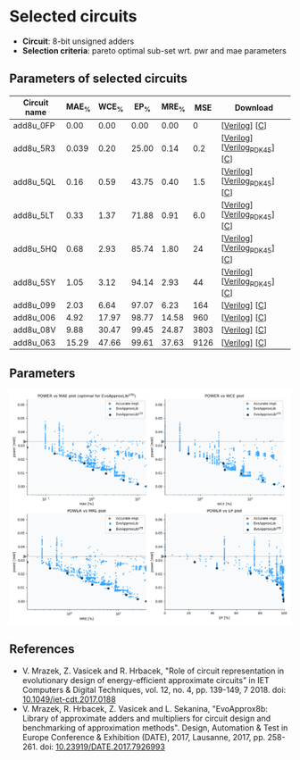 
Selected circuits
===================
 - **Circuit**: 8-bit unsigned adders
 - **Selection criteria**: pareto optimal sub-set wrt. pwr and mae parameters

Parameters of selected circuits
----------------------------

| Circuit name | MAE<sub>%</sub> | WCE<sub>%</sub> | EP<sub>%</sub> | MRE<sub>%</sub> | MSE | Download |
| --- |  --- | --- | --- | --- | --- | --- | 
| add8u_0FP | 0.00 | 0.00 | 0.00 | 0.00 | 0 |  [[Verilog](add8u_0FP.v)]  [[C](add8u_0FP.c)] |
| add8u_5R3 | 0.039 | 0.20 | 25.00 | 0.14 | 0.2 |  [[Verilog](add8u_5R3.v)] [[Verilog<sub>PDK45</sub>](add8u_5R3_pdk45.v)] [[C](add8u_5R3.c)] |
| add8u_5QL | 0.16 | 0.59 | 43.75 | 0.40 | 1.5 |  [[Verilog](add8u_5QL.v)] [[Verilog<sub>PDK45</sub>](add8u_5QL_pdk45.v)] [[C](add8u_5QL.c)] |
| add8u_5LT | 0.33 | 1.37 | 71.88 | 0.91 | 6.0 |  [[Verilog](add8u_5LT.v)] [[Verilog<sub>PDK45</sub>](add8u_5LT_pdk45.v)] [[C](add8u_5LT.c)] |
| add8u_5HQ | 0.68 | 2.93 | 85.74 | 1.80 | 24 |  [[Verilog](add8u_5HQ.v)] [[Verilog<sub>PDK45</sub>](add8u_5HQ_pdk45.v)] [[C](add8u_5HQ.c)] |
| add8u_5SY | 1.05 | 3.12 | 94.14 | 2.93 | 44 |  [[Verilog](add8u_5SY.v)] [[Verilog<sub>PDK45</sub>](add8u_5SY_pdk45.v)] [[C](add8u_5SY.c)] |
| add8u_099 | 2.03 | 6.64 | 97.07 | 6.23 | 164 |  [[Verilog](add8u_099.v)]  [[C](add8u_099.c)] |
| add8u_006 | 4.92 | 17.97 | 98.77 | 14.58 | 960 |  [[Verilog](add8u_006.v)]  [[C](add8u_006.c)] |
| add8u_08V | 9.88 | 30.47 | 99.45 | 24.87 | 3803 |  [[Verilog](add8u_08V.v)]  [[C](add8u_08V.c)] |
| add8u_063 | 15.29 | 47.66 | 99.61 | 37.63 | 9126 |  [[Verilog](add8u_063.v)]  [[C](add8u_063.c)] |
    
Parameters
--------------
![Parameters figure](fig.png)

References
--------------
   - V. Mrazek, Z. Vasicek and R. Hrbacek, "Role of circuit representation in evolutionary design of energy-efficient approximate circuits" in IET Computers & Digital Techniques, vol. 12, no. 4, pp. 139-149, 7 2018. doi: [10.1049/iet-cdt.2017.0188](https://dx.doi.org/10.1049/iet-cdt.2017.0188)
   - V. Mrazek, R. Hrbacek, Z. Vasicek and L. Sekanina, "EvoApprox8b: Library of approximate adders and multipliers for circuit design and benchmarking of approximation methods". Design, Automation & Test in Europe Conference & Exhibition (DATE), 2017, Lausanne, 2017, pp. 258-261. doi: [10.23919/DATE.2017.7926993](https://dx.doi.org/10.23919/DATE.2017.7926993)

             